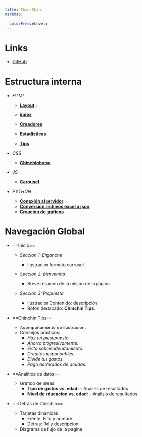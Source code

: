 ```yaml
---
title: Chin-Chin
markmap:
  
  colorFreezeLevel: 
---
```

# Links
   - [GitHub](https://github.com/Laurenjg9/www.chinchin.com)

# Estructura interna
* *HTML*
    - [**Layout**](https://github.com/Laurenjg9/www.chinchin.com/blob/71b7f23d582ce0b478f17dfe7332ace36d6eefcb/templates/layout.html) :  
        
    - [**index**](https://github.com/Laurenjg9/www.chinchin.com/blob/71b7f23d582ce0b478f17dfe7332ace36d6eefcb/templates/index.html)
     
    - [**Creadores**](https://github.com/Laurenjg9/www.chinchin.com/blob/71b7f23d582ce0b478f17dfe7332ace36d6eefcb/templates/creadores.html)
  
    - [**Estadisticas**](https://github.com/Laurenjg9/www.chinchin.com/blob/71b7f23d582ce0b478f17dfe7332ace36d6eefcb/templates/estadisticas.html)

    - [**Tips**](https://github.com/Laurenjg9/www.chinchin.com/blob/71b7f23d582ce0b478f17dfe7332ace36d6eefcb/templates/tips.html)
         
* *CSS*
    - [**Chinchinhome**](https://github.com/Laurenjg9/www.chinchin.com/blob/71b7f23d582ce0b478f17dfe7332ace36d6eefcb/static/CSS/chinchinhome.css)
* *JS*
    - [**Carousel**](https://github.com/Laurenjg9/www.chinchin.com/blob/71b7f23d582ce0b478f17dfe7332ace36d6eefcb/static/JS/carousel.js)
* *PYTHON*
    - [**Conexión al servidor**](https://github.com/Laurenjg9/www.chinchin.com/blob/71b7f23d582ce0b478f17dfe7332ace36d6eefcb/app.py)
    - [**Conversion archivos excel a json**](https://github.com/Laurenjg9/www.chinchin.com/blob/71b7f23d582ce0b478f17dfe7332ace36d6eefcb/src/excel_reader.py)
    - [**Creacion de graficos**](https://github.com/Laurenjg9/www.chinchin.com/blob/71b7f23d582ce0b478f17dfe7332ace36d6eefcb/src/charts.py)

# Navegación Global

* ==Inicio==
    - *Sección 1: Enganche*
        - Ilustración formato carrusel.
    - *Sección 2: Bienvenida*
        - Breve resumen de la misión de la página.
  
    - *Sección 3: Propuesta*
        - Ilustración
            Contenido:  descripción 
        - Botón destacado: **Chinchin Tips**.


* ==Chinchin Tips==
    - Acompañamiento de ilustracion.
    - Consejos prácticos:
        - *Haz un presupuesto.*
        - *Ahorra progresivamente.*
        - *Evita sobreendeudamiento.*
        - *Creditos responsables.*
        - *Divide tus gastos.*
        - *Pago acelerados de deudas.*


* ==Analitica de datos==
    - Gráfico de líneas:
        - **Tipo de gastos vs. edad:**
                - Analisis de resultados
        - **Nivel de educacion vs. edad:**
                - Analisis de resultados

* ==Detrás de Chinchin==
    - Tarjetas dinamicas
        - Frente: Foto y nombre
        - Detras: Rol y descripcion
    - Diagrama de flujo de la pagina
